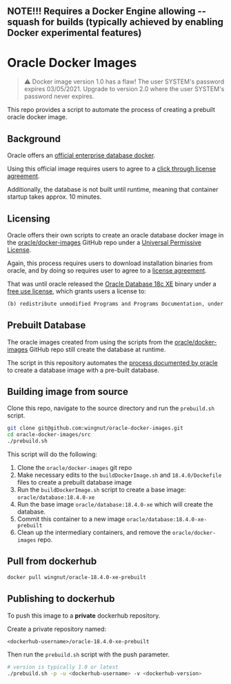 ## NOTE!!! Requires a Docker Engine allowing --squash for builds (typically achieved by enabling Docker experimental features) 

# Oracle Docker Images

> ⚠️ Docker image version 1.0 has a flaw! The user SYSTEM's password expires 03/05/2021. Upgrade to version 2.0 where the user SYSTEM's password never expires. 

This repo provides a script to automate the process of creating a prebuilt oracle docker image.

## Background
Oracle offers an [official enterprise database docker](https://hub.docker.com/_/oracle-database-enterprise-edition).

Using this official image requires users to agree to a [click through license agreement](https://www.oracle.com/downloads/licenses/standard-license.html). 

Additionally, the database is not built until runtime, meaning that container startup takes approx. 10 minutes.

## Licensing
Oracle offers their own scripts to create an oracle database docker image in the [oracle/docker-images](https://github.com/oracle/docker-images) GitHub repo under a [Universal Permissive License](https://github.com/oracle/docker-images/blob/master/LICENSE).

Again, this process requires users to download installation binaries from oracle, and by doing so requires user to agree to a [license agreement](https://www.oracle.com/downloads/licenses/standard-license.html). 

That was until oracle released the [Oracle Database 18c XE](https://blogs.oracle.com/database/oracle-database-18c-xe-now-under-the-oracle-free-use-terms-and-conditions-license-v2) binary under a [free use license](https://www.oracle.com/downloads/licenses/oracle-free-license.html), which grants users a license to:

```txt
(b) redistribute unmodified Programs and Programs Documentation, under the terms of this License, provided that You do not charge Your end users any additional fees for the use of the Programs.
```

## Prebuilt Database
The oracle images created from using the scripts from the [oracle/docker-images](https://github.com/oracle/docker-images) GitHub repo still create the database at runtime.

The script in this repository automates the [process documented by oracle](https://github.com/oracle/docker-images/tree/master/OracleDatabase/SingleInstance/samples/prebuiltdb) to create a database image with a pre-built database.

## Building image from source
Clone this repo, navigate to the source directory and run the `prebuild.sh` script.

```sh
git clone git@github.com:wingnut/oracle-docker-images.git
cd oracle-docker-images/src
./prebuild.sh
```

This script will do the following:
1. Clone the `oracle/docker-images` git repo
2. Make necessary edits to the `buildDockerImage.sh` and `18.4.0/Dockefile` files to create a prebuilt database image
3. Run the `buildDockerImage.sh` script to create a base image: `oracle/database:18.4.0-xe`
4. Run the base image `oracle/database:18.4.0-xe` which will create the database.
5. Commit this container to a new image `oracle/database:18.4.0-xe-prebuilt`
6. Clean up the intermediary containers, and remove the `oracle/docker-images` repo.

## Pull from dockerhub
```sh
docker pull wingnut/oracle-18.4.0-xe-prebuilt
```

## Publishing to dockerhub
To push this image to a **private** dockerhub repository.

Create a private repository named:
```txt
<dockerhub-username>/oracle-18.4.0-xe-prebuilt
```
Then run the `prebuild.sh` script with the push parameter.
```sh
# version is typically 1.0 or latest
./prebuild.sh -p -u <dockerhub-username> -v <dockerhub-version>
```

